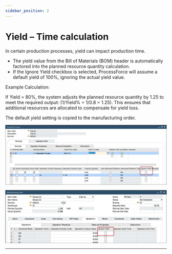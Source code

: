 ```yaml
---
sidebar_position: 2
---
```


# Yield – Time calculation

In certain production processes, yield can impact production time.

- The yield value from the Bill of Materials (BOM) header is automatically factored into the planned resource quantity calculation.
- If the Ignore Yield checkbox is selected, ProcessForce will assume a default yield of 100%, ignoring the actual yield value.

Example Calculation:

If Yield = 80%, the system adjusts the planned resource quantity by 1.25 to meet the required output: (1/Yield% = 1/0.8 = 1.25). This ensures that additional resources are allocated to compensate for yield loss.

The default yield setting is copied to the manufacturing order.

![Ignore Yield](./media/yield-time-calculation/production-process-ignore-yield.webp)

![Yield Checkbox](./media/yield-time-calculation/manufacturing-order-yield-checkbox.webp)

---

